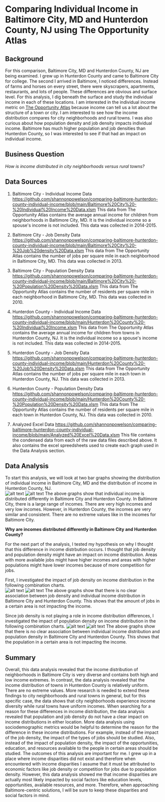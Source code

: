 # Comparing Individual Income in Baltimore City, MD and Hunterdon County, NJ using The Opportunity Atlas
## Background
For this comparison, Baltimore City, MD and Hunterdon County, NJ are being examined.  I grew up in Hunterdon County and came to Baltimore City for college.  The second I arrived in Baltimore, I noticed differences.  Instead of farms and horses on every street, there were skyscrapers, apartments, restaurants, and lots of people.  These differences are obvious and surface level.  For this analysis, I dig beneath the surface and study the individual income in each of these locations.  I am interested in the individual income metric on [The Opportunity Atlas](https://www.opportunityatlas.org/) because income can tell us a lot about the structure of a town or city.  I am interested to see how the income distribution compares for city neighborhoods and rural towns.  I was also curious about how population density and job density impacts individual income.  Baltimore has much higher population and job densities than Hunterdon County, so I was interested to see if that had an impact on individual income.  
## Business Question
_How is income distributed in city neighborhoods versus rural towns?_
## Data Sources
1. Baltimore City - Individual Income Data
https://github.com/shannonpowelson/comparing-baltimore-hunterdon-county-individual-income/blob/main/Baltimore%20City%20-%20Individual%20Income%20Data.xlsm
This data from The Opportunity Atlas contains the average annual income for children from neighborhoods in Baltimore City, MD.  It is the individual income so a spouse's income is not included.  This data was collected in 2014-2015. 

2. Baltimore City - Job Density Data
https://github.com/shannonpowelson/comparing-baltimore-hunterdon-county-individual-income/blob/main/Baltimore%20City%20-%20Job%20density%20Data.xlsm
This data from The Opportunity Atlas contains the number of jobs per square mile in each neighborhood in Baltimore City, MD.  This data was collected in 2013.  

3. Baltimore City - Population Density Data
https://github.com/shannonpowelson/comparing-baltimore-hunterdon-county-individual-income/blob/main/Baltimore%20City%20-%20Population%20Density%20Data.xlsm
This data from The Opportunity Atlas contains the number of residents per square mile in each neighborhood in Baltimore City, MD.  This data was collected in 2010. 

4. Hunterdon County - Individual Income Data
https://github.com/shannonpowelson/comparing-baltimore-hunterdon-county-individual-income/blob/main/Hunterdon%20County%20-%20Individual%20Income.xlsm
This data from The Opportunity Atlas contains the average annual income for children from towns in Hunterdon County, NJ.  It is the individual income so a spouse's income is not included.  This data was collected in 2014-2015. 

5. Hunterdon County - Job Density Data
https://github.com/shannonpowelson/comparing-baltimore-hunterdon-county-individual-income/blob/main/Hunterdon%20County%20-%20Job%20Density%20Data.xlsm
This data from The Opportunity Atlas contains the number of jobs per square mile in each town in Hunterdon County, NJ.  This data was collected in 2013.

6. Hunterdon County - Population Density Data
https://github.com/shannonpowelson/comparing-baltimore-hunterdon-county-individual-income/blob/main/Hunterdon%20County%20-%20Population%20Density%20Data.xlsm
This data from The Opportunity Atlas contains the number of residents per square mile in each town in Hunterdon County, NJ.  This data was collected in 2010.

7. Analyzed Excel Data
https://github.com/shannonpowelson/comparing-baltimore-hunterdon-county-individual-income/blob/main/Analyzed%20Excel%20Data.xlsm
This file contains the condensed data from each of the raw data files described above.  It also contains the excel spreedsheets used to create each graph used in the Data Analysis section.  


## Data Analysis
To start this analysis, we will look at two bar graphs showing the distribution of individual income in Baltimore City, MD and the distribution of income in Hunterdon County, NJ.  
![alt text](https://github.com/shannonpowelson/comparing-baltimore-hunterdon-county-individual-income/blob/main/individualincomebaltimore.png)
![alt text](https://github.com/shannonpowelson/comparing-baltimore-hunterdon-county-individual-income/blob/main/individualincomehunterdoncounty.png)
The above graphs show that individual income is distributed differently in Baltimore City and Hunterdon County.  In Baltimore City, there is a large range of incomes.  There are very high incomes and very low incomes.  However, in Hunterdon County, the incomes are very similar and consistent.  There are no extreme values like in the incomes for Baltimore City.  

__Why are incomes distributed differently in Baltimore City and Hunterdon County?__

For the next part of the analysis, I tested my hypothesis on why I thought that this difference in income distrbution occurs.  I thought that job density and population density might have an impact on income distribution.  Areas with more available jobs might have higher incomes and areas with higher populations might have lower incomes because of more competition for jobs.  

First, I investigated the impact of job density on income distribution in the following combination charts.  
![alt text](https://github.com/shannonpowelson/comparing-baltimore-hunterdon-county-individual-income/blob/main/jobdensitybaltimore.png)
![alt text](https://github.com/shannonpowelson/comparing-baltimore-hunterdon-county-individual-income/blob/main/jobdensityhunterdoncounty.png)
The above graphs show that there is no clear association between job density and individual income distribution in Baltimore City and Hunterdon County.  This shows that the amount of jobs in a certain area is not impacting the income.  

Since job density is not playing a role in income distribution differences, I investigated the impact of population density on income distribution in the following combination charts. 
![alt text](https://github.com/shannonpowelson/comparing-baltimore-hunterdon-county-individual-income/blob/main/populationdensitybaltimore.png)
![alt text](https://github.com/shannonpowelson/comparing-baltimore-hunterdon-county-individual-income/blob/main/populationdensityhunterdoncounty.png)
The above graphs show that there is no clear association between individual income distribution and population density in Baltimore City and Hunterdon County.  This shows that the population in a certain area is not impacting the income.  


## Summary
Overall, this data analysis revealed that the income distribution of neighborhoods in Baltimore City is very diverse and contains both high and low income extremes.  In contrast, the data analysis revealed that the income distribution of towns in Hunterdon County is relatively uniform.  There are no extreme values.  More research is needed to extend these findings to city neighborhoods and rural towns in general, but for this specific case, the data shows that city neighborhoods experience income diversity while rural towns have uniform incomes.  When searching for a reason for these differences in income distribution, the data analysis revealed that population and job density do not have a clear impact on income distributions in either location.  More data analysis using sociodemographic metrics would be helpful to determine the reason for the difference in these income distributions.  For example, instead of the impact of the job density, the impact of the types of jobs should be studied.  Also, instead of the impact of population density, the impact of the opportunities, education, and resources available to the people in certain areas should be studied.  The outcomes of this analysis are important for me.  I grew up in a place where income disparities did not exist and therefore when encountered with income disparities I assume that it must be attributed to economic factors like job density or competition for jobs due to population density.  However, this data analysis showed me that income disparities are actually most likely impacted by social factors like education levels, opportunities, available resources, and more.  Therefore, when approaching Baltimore-centric solutions, I will be sure to keep these disparities and social factors in mind.  


